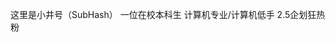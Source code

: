 这里是小井号（SubHash）
一位在校本科生
计算机专业/计算机低手
2.5企划狂热粉
<!---
DBYttc/DBYttc is a ✨ special ✨ repository because its `README.md` (this file) appears on your GitHub profile.
You can click the Preview link to take a look at your changes.
--->
